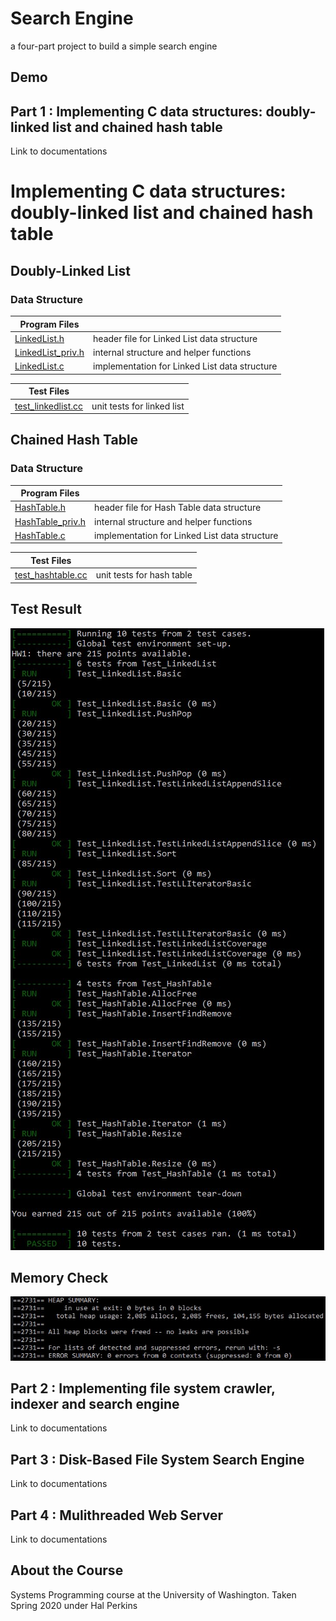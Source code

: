 # Search Engine
a four-part project to build a simple search engine
## Demo

## Part 1 : Implementing C data structures: doubly-linked list and chained hash table
Link to documentations [](here)
# Implementing C data structures: doubly-linked list and chained hash table
## Doubly-Linked List
### Data Structure
| Program Files | |
| --- | --- |
| [LinkedList.h](https://github.com/bellaroseee/SysProg-hw1/blob/master/LinkedList.h) | header file for Linked List data structure |
| [LinkedList_priv.h](https://github.com/bellaroseee/SysProg-hw1/blob/master/LinkedList_priv.h) | internal structure and helper functions |
| [LinkedList.c](https://github.com/bellaroseee/SysProg-hw1/blob/master/LinkedList.c) | implementation for Linked List data structure |
  
| Test Files | |
| --- | --- |
| [test_linkedlist.cc](https://github.com/bellaroseee/SysProg-hw1/blob/master/test_linkedlist.cc) | unit tests for linked list |
## Chained Hash Table
### Data Structure
| Program Files |  |
| --- | --- |
| [HashTable.h](https://github.com/bellaroseee/SysProg-hw1/blob/master/HashTable.h) | header file for Hash Table data structure | 
| [HashTable_priv.h](https://github.com/bellaroseee/SysProg-hw1/blob/master/HashTable_priv.h) | internal structure and helper functions |
| [HashTable.c](https://github.com/bellaroseee/SysProg-hw1/blob/master/HashTable.c) | implementation for Linked List data structure |
  
| Test Files | |
| --- | --- |
| [test_hashtable.cc](https://github.com/bellaroseee/SysProg-hw1/blob/master/test_hashtable.cc) | unit tests for hash table |
  
## Test Result
![alt_text](https://raw.githubusercontent.com/bellaroseee/SysProg-hw1/master/public/hw-1-test.jpg)

## Memory Check
![alt text](https://raw.githubusercontent.com/bellaroseee/SysProg-hw1/master/public/memory-check.jpg)


## Part 2 : Implementing file system crawler, indexer and search engine
Link to documentations [](here)

## Part 3 : Disk-Based File System Search Engine
Link to documentations [](here)

## Part 4 : Mulithreaded Web Server
Link to documentations [](here)

## About the Course
Systems Programming course at the University of Washington.
Taken Spring 2020 under Hal Perkins
